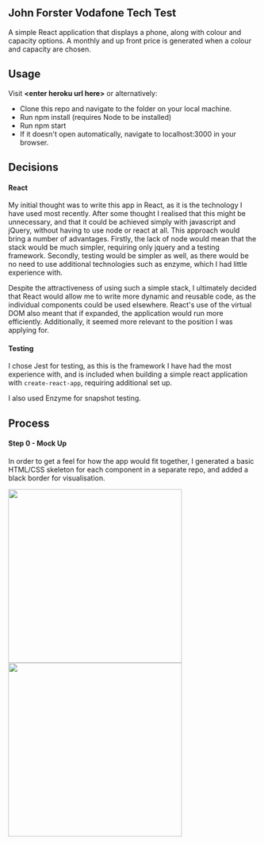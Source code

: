 ## John Forster Vodafone Tech Test
A simple React application that displays a phone, along with colour and capacity options. A monthly and up front price is generated when a colour and capacity are chosen.

## Usage
Visit **\<enter heroku url here\>** or alternatively:
* Clone this repo and navigate to the folder on your local machine.
* Run npm install (requires Node to be installed)
* Run npm start
* If it doesn't open automatically, navigate to localhost:3000 in your browser.

## Decisions
#### React
My initial thought was to write this app in React, as it is the technology I have used most recently. After some thought I realised that this might be unnecessary, and that it could be achieved simply with javascript and jQuery, without having to use node or react at all. This approach would bring a number of advantages. Firstly, the lack of node would mean that the stack would be much simpler, requiring only jquery and a testing framework. Secondly, testing would be simpler as well, as there would be no need to use additional technologies such as enzyme, which I had little experience with.

Despite the attractiveness of using such a simple stack, I ultimately decided that React would allow me to write more dynamic and reusable code, as the individual components could be used elsewhere. React's use of the virtual DOM also meant that if expanded, the application would run more efficiently. Additionally, it seemed more relevant to the position I was applying for.

#### Testing
I chose Jest for testing, as this is the framework I have had the most experience with, and is included when building a simple react application with `create-react-app`, requiring additional set up.

I also used Enzyme for snapshot testing.

## Process
#### Step 0 - Mock Up
In order to get a feel for how the app would fit together, I generated a basic HTML/CSS skeleton for each component in a separate repo, and added a black border for visualisation.

<a href="https://preview.ibb.co/mcAYep/mock_up.png"><img  src="https://preview.ibb.co/mcAYep/mock_up.png" width=350/></a>
<a href="https://preview.ibb.co/hOVAQU/mock_up_code.png"><img src="https://preview.ibb.co/hOVAQU/mock_up_code.png" width=350/></a>



